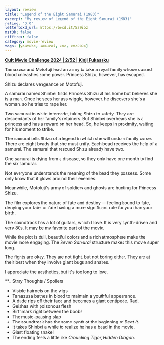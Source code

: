 ```yaml
---
layout: review
title: "Legend of the Eight Samurai (1983)"
excerpt: "My review of Legend of the Eight Samurai (1983)"
rating: "3.0"
letterboxd_url: https://boxd.it/5z9ibz
mst3k: false
rifftrax: false
category: movie-review
tags: [youtube, samurai, cmc, cmc2024]
---
```


<b><a href="https://boxd.it/rIGbC/detail" target="_blank" rel="noopener">Cult Movie Challenge 2024 | 2/52 | Kinji Fukasaku</a></b>

Tamazusa and Motofuji lead an army to take a royal family whose cursed blood unleashes some power. Princess Shizu, however, has escaped.

Shizu declares vengeance on Motofuji.

A samurai named Shinbei finds Princess Shizu at his home but believes she is a man. Once he sees her ass wiggle, however, he discovers she's a woman, so he tries to rape her.

Two samurai in white intercede, taking Shizu to safety. They are descendants of her family's retainers. But Shinbei overhears she is a princess and has a reward on her head. So, he keeps in proximity, waiting for his moment to strike.

The samurai tells Shizu of a legend in which she will undo a family curse. There are eight beads that she must unify. Each bead receives the help of a samurai. The samurai that rescued Shizu already have two.

One samurai is dying from a disease, so they only have one month to find the six samurai.

Not everyone understands the meaning of the bead they possess. Some only know that it glows around their enemies.

Meanwhile, Motofuji's army of soldiers and ghosts are hunting for Princess Shizu.

The film explores the nature of fate and destiny — feeling bound to fate, denying your fate, or fate having a more significant role for you than your birth.

The soundtrack has a lot of guitars, which I love. It is very synth-driven and very 80s. It may be my favorite part of the movie.

While the plot is dull, beautiful colors and a rich atmosphere make the movie more engaging. The <i>Seven Samurai</i> structure makes this movie super long.

The fights are okay. They are not tight, but not boring either. They are at their best when they involve giant bugs and snakes.

I appreciate the aesthetics, but it's too long to love.

\*\*\_ Stray Thoughts / Spoilers

- Visible hairnets on the wigs
- Tamazusa bathes in blood to maintain a youthful appearance.
- A dude rips off their face and becomes a giant centipede. Rad.
- Geishas with poisonous flesh
- Birthmark right between the boobs
- The music-pausing slap
- The soundtrack has the same synth at the beginning of <i>Beat It</i>.
- It takes Shinbei a while to realize he has a bead in the movie.
- Giant floating snake!
- The ending feels a little like <i>Crouching Tiger, Hidden Dragon</i>.
